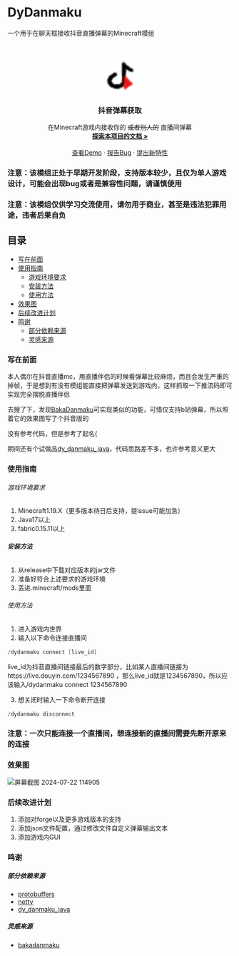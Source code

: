 

# DyDanmaku

一个用于在聊天框接收抖音直播弹幕的Minecraft模组


<!-- PROJECT LOGO -->
<br />

<p align="center">
  <a href="https://github.com/tiangalon/DyDanmaku/">
    <img src="src/main/resources/assets/dydanmaku/icon.png" alt="Logo" width="80" height="80">
  </a>

  <h3 align="center">抖音弹幕获取</h3>
  <p align="center">
    在Minecraft游戏内接收你的 <s>或者别人的</s> 直播间弹幕
    <br />
    <a href="https://github.com/tiangalon/DyDanmaku"><strong>探索本项目的文档 »</strong></a>
    <br />
    <br />
    <a href="https://github.com/tiangalon/DyDanmaku">查看Demo</a>
    ·
    <a href="https://github.com/tiangalon/DyDanmaku/issues">报告Bug</a>
    ·
    <a href="https://github.com/tiangalon/DyDanmaku/issues">提出新特性</a>

<h3>注意：该模组正处于早期开发阶段，支持版本较少，且仅为单人游戏设计，可能会出现bug或者是兼容性问题，请谨慎使用</h3>
<h3>注意：该模组仅供学习交流使用，请勿用于商业，甚至是违法犯罪用途，违者后果自负</h3>
 
## 目录

- [写在前面](#写在前面)
- [使用指南](#使用指南)
  - [游戏环境要求](#游戏环境要求)
  - [安装方法](#安装方法)
  - [使用方法](#使用方法)
- [效果图](#效果图)
- [后续改进计划](#后续改进计划)
- [鸣谢](#鸣谢)
  - [部分依赖来源](#部分依赖来源)
  - [灵感来源](#灵感来源)


### 写在前面
<p>本人偶尔在抖音直播mc，用直播伴侣的时候看弹幕比较麻烦，而且会发生严重的掉帧，于是想到有没有模组能直接把弹幕发送到游戏内，这样抓取一下推流码即可实现完全摆脱直播伴侣</p>
<p>去搜了下，发现<a href="https://github.com/TartaricAcid/BakaDanmaku">BakaDanmaku</a>可实现类似的功能，可惜仅支持b站弹幕，所以照着它的效果图写了个抖音版的</p>
<p>没有参考代码，但是参考了起名(</p>
<p>期间还有个试做品<a href="https://github.com/tiangalon/dy_danmaku_java">dy_danmaku_java</a>，代码思路差不多，也许参考意义更大</p>

### 使用指南

###### 游戏环境要求

1. Minecraft1.19.X（更多版本待日后支持，提issue可能加急）
2. Java17以上
3. fabric0.15.11以上

###### **安装方法**

1. 从release中下载对应版本的jar文件
2. 准备好符合上述要求的游戏环境
3. 丢进.minecraft/mods里面

###### 使用方法
1. 进入游戏内世界
2. 输入以下命令连接直播间
```Java
/dydanmaku connect [live_id]
```
live_id为抖音直播间链接最后的数字部分，比如某人直播间链接为https://live.douyin.com/1234567890 ，那么live_id就是1234567890，所以应该输入/dydanmaku connect 1234567890

3. 想关闭时输入一下命令断开连接
```Java
/dydanmaku disconnect
```

<h3>注意：一次只能连接一个直播间，想连接新的直播间需要先断开原来的连接</h3>

### 效果图
![屏幕截图 2024-07-22 114905](https://github.com/user-attachments/assets/ea129dfe-e4d3-4a08-8669-9ae0913a6db4)


### 后续改进计划
1. 添加对forge以及更多游戏版本的支持
2. 添加json文件配置，通过修改文件自定义弹幕输出文本
3. 添加游戏内GUI



### 鸣谢

##### 部分依赖来源
- [protobuffers](https://github.com/protocolbuffers/protobuf)
- [netty](https://netty.io/)
- [dy_danmaku_java](https://github.com/tiangalon/dy_danmaku_java)

##### 灵感来源
- [bakadanmaku](https://github.com/TartaricAcid/BakaDanmaku)

